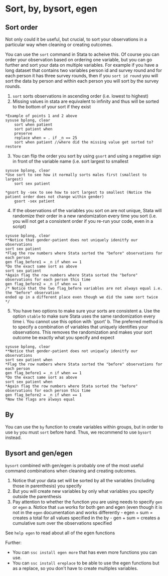 # Sort, by, bysort, egen
 
## Sort order
Not only could it be useful, but crucial, to sort your observations in a particular way when cleaning or creating outcomes. 

You can use the `sort` command in Stata to acheive this. Of course you can order your observation based on ordering one variable, but you can go further and sort your data on multiple variables. For example if you have a long dataset that contains two variables person id and survey round and for each person it has three survey rounds, then if you `sort id round` you will sort the data by person and within each person you will sort by the survey rounds. 

1. `sort` sorts observations in ascending order (i.e. lowest to highest)
2. Missing values in stata are equivalent to infinity and thus will be sorted to the bottom of your sort if they exist
		
````
*Example of points 1 and 2 above
sysuse bplong, clear 
	sort when patient
	sort patient when
	preserve
	replace when = . if _n == 25
	sort when patient //where did the missing value get sorted to?
restore 
````			
3. You can flip the order you sort by using `gsort` and using a negative sign in front of the variable name (i.e. sort largest to smallest

````
sysuse bplong, clear 
*Use sort to see how it normally sorts males first (smallest to largest)
	sort sex patient

*gsort by -sex to see how to sort largest to smallest (Notice the patient order does not change within gender)
	gsort -sex patient 	
````
		
4. If the observations of the variables you sort on are not unique, Stata will randomize their order in a new randomization every time you sort (i.e. you will not get a consistent order if you re-run your code, even in a script)	
````
sysuse bplong, clear 
**Notice that gender-patient does not uniquely idenitfy our observations
sort sex patient
*Flag the row numbers where Stata sorted the "before" observations for each person
gen flag_before1 = _n if when == 1
*Do the exact same sort as above 
sort sex patient
*Again flag the row numbers where Stata sorted the "before" observations for each person this time
gen flag_before2 = _n if when == 1
/* Notice that the two flag_before variables are not always equal i.e. the "before" observation
ended up in a different place even though we did the same sort twice */
````		
5. You have two options to make sure your sorts are consistent 
	a. Use the option `stable` to make sure Stata uses the same randomization every time 
		i. You cannot use this option with `gsort'
	b. The preferred method is to specify a combination of variables that uniquely identifies your observations. This removes the randomization and makes your sort outcome be exactly what you specify and expect	
```` 
sysuse bplong, clear 
**Notice that gender-patient does not uniquely idenitfy our observations
sort sex patient when
*Flag the row numbers where Stata sorted the "before" observations for each person
gen flag_before1 = _n if when == 1
*Do the exact same sort as above 
sort sex patient when
*Again flag the row numbers where Stata sorted the "before" observations for each person this time
gen flag_before2 = _n if when == 1
*Now the flags are always equal
````
## By 

You can use the `by` function to create variables within groups, but in order to use `by` you must `sort` before hand. Thus, we recommend to use `bysort` instead. 

## Bysort and gen/egen

`bysort` combined with gen/egen is probably one of the most useful command combinations when cleaning and creating outcomes. 

1. Notice that your data set will be sorted by all the variables (including those in parenthesis) you specify
2. But you will create new variables by only what variables you specify outside the parenthesis 
3. Pay attention to whether the function you are using needs to specify `gen` or `egen`
	a. Notice that `sum` works for both gen and egen (even though it is not in the `egen` documentation and works differently
		- egen + sum = creates a total for all values specified in the by 
		- gen + sum = creates a cumulative sum over the observations specified

See `help egen` to read about all of the egen functions

Further: 
- You can `ssc install egen more` that has even more functions you can use. 
- You can `ssc install ereplace` to be able to use the egen functions but as a replace, so you don't have to create multiples variables.


